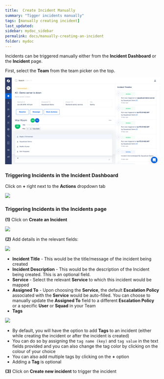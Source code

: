 ```yaml
---
title:  Create Incident Manually
summary: "Tigger incidents manually"
tags: [manually creating incident]
last_updated:
sidebar: mydoc_sidebar
permalink: docs/manually-creating-an-incident
folder: mydoc
---
```


Incidents can be triggered manually either from the **Incident Dashboard** or the **Incident** page.

First, select the **Team** from the team picker on the top.

![](images/incident_1.png)

### Triggering Incidents in the **Incident Dashboard**

Click on **+** right next to the **Actions** dropdown tab 

![](images/manual1.png)

### Triggering Incidents in the **Incidents** page

**(1)** Click on **Create an Incident**

![](images/manual2.png)

**(2)** Add details in the relevant fields:

![](images/manual3.png)

- **Incident Title** - This would be the title/message of the incident being created
- **Incident Description** - This would be the description of the Incident being created. This is an optional field.
- **Service** - Select the relevant **Service** to which this incident would be mapped
- **Assigned To** - Upon choosing the **Service**, the default **Escalation Policy** associated with the **Service** would be auto-filled. You can choose to manually update the **Assigned To** field to a different **Escalation Policy** or a specific **User** or **Squad** in your Team
- **Tags** 

![](images/manual4.png)

- By default, you will have the option to add **Tags** to an incident (either while creating the incident or after the incident is created)
- You can do so by assigning the `tag name (key)` and `tag value` in the text fields provided and you can also change the tag color by clicking on the colour of your choice
- You can also add multiple tags by clicking on the **+** option
- Adding a **Tag** is optional

**(3)** Click on **Create new incident** to trigger the incident
